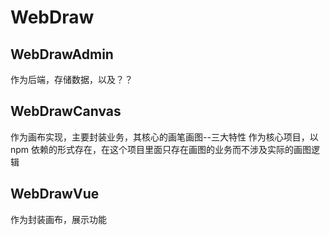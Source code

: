 # WebDraw



## WebDrawAdmin

作为后端，存储数据，以及？？



## WebDrawCanvas

作为画布实现，主要封装业务，其核心的画笔画图--三大特性 作为核心项目，以npm 依赖的形式存在，在这个项目里面只存在画图的业务而不涉及实际的画图逻辑



## WebDrawVue

作为封装画布，展示功能